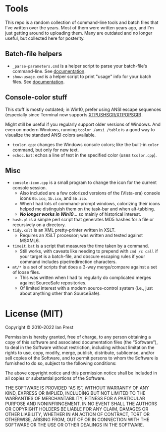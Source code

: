 # Tools

This repo is a random collection of command-line tools and batch files that
I've written over the years. Most of them were written years ago, and I'm just
getting around to uploading them. Many are outdated and no longer useful, but
collected here for posterity.

## Batch-file helpers

* `_parse-parameters.cmd` is a helper script to parse your batch-file's
command-line. See [documentation](_parse-parameters.md).
* `show-usage.cmd` is a helper script to print "usage" info for your batch
files. See [documentation](_show-usage.md).

## Console-color stuff

This stuff is mostly outdated; in Win10, prefer using ANSI escape sequences
(especially since Terminal now supports
[XTPUSHSGR/XTPOPSGR](https://github.com/microsoft/terminal/issues/1796)).

Might still be useful if you regularly support older versions of Windows. And
even on modern Windows, running `tcolor /ansi /table` is a good way to
visualize the standard ANSI colors available.

* `tcolor.cpp`: changes the Windows console colors; like the built-in `color`
command, but only for new text.
* `echoc.bat`: echos a line of text in the specified color (uses `tcolor.cpp`).

## Misc

* `console-icon.cpp` is a small program to change the icon for the current
console session.
  * Also included are a few colorized versions of the (Vista-era) console icons
  `0b.ico`, `1b.ico`, and `5b.ico`.
  * When I had lots of command-prompt windows, colorizing their icons helped me
  distinguish them on the task-bar and when alt-tabbing.
  * ***No longer works in Win10***... so mainly of historical interest.
* `hash.pl` is a simple perl script that generates MD5 hashes for a file or
recursively on a directory.
* `tidy.xslt` is an XML pretty-printer written in XSLT.
  * Requires an XSLT processor; was written and tested against MSXML6.
* `timeit.bat` is a script that measures the time taken by a command.
  * Still works, with caveats like needing to prepend with `cmd /c call` if
  your target is a batch-file, and obscure escaping rules if your command
  includes pipe/redirection characters.
* `mt/*` is a set of scripts that does a 3-way merge/compare against a set of
loose files.
  * This was written when I had to regularly do complicated merges against
  SourceSafe repositories.
  * Of limited interest with a modern source-control system (i.e., just about
  anything other than SourceSafe).

# License (MIT)

Copyright © 2010-2022 Ian Prest

Permission is hereby granted, free of charge, to any person obtaining a copy of
this software and associated documentation files (the “Software”), to deal in
the Software without restriction, including without limitation the rights to
use, copy, modify, merge, publish, distribute, sublicense, and/or sell copies
of the Software, and to permit persons to whom the Software is furnished to do
so, subject to the following conditions:

The above copyright notice and this permission notice shall be included in all
copies or substantial portions of the Software.

THE SOFTWARE IS PROVIDED “AS IS”, WITHOUT WARRANTY OF ANY KIND, EXPRESS OR
IMPLIED, INCLUDING BUT NOT LIMITED TO THE WARRANTIES OF MERCHANTABILITY,
FITNESS FOR A PARTICULAR PURPOSE AND NONINFRINGEMENT. IN NO EVENT SHALL THE
AUTHORS OR COPYRIGHT HOLDERS BE LIABLE FOR ANY CLAIM, DAMAGES OR OTHER
LIABILITY, WHETHER IN AN ACTION OF CONTRACT, TORT OR OTHERWISE, ARISING FROM,
OUT OF OR IN CONNECTION WITH THE SOFTWARE OR THE USE OR OTHER DEALINGS IN THE
SOFTWARE.

